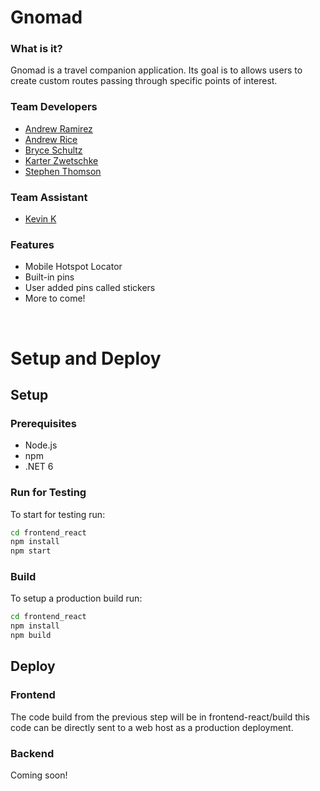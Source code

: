 # Gnomad
### What is it?
Gnomad is a travel companion application.
Its goal is to allows users to create custom 
routes passing through specific points of interest. 

### Team Developers
- [Andrew Ramirez](https://github.com/LetsRollDrew)
- [Andrew Rice](https://github.com/321pie)
- [Bryce Schultz](https://github.com/bryce-schultz)
- [Karter Zwetschke](https://github.com/KarterAZ)
- [Stephen Thomson](https://github.com/Stephen-Thomson)

### Team Assistant
- [Kevin K](https://github.com/oracleguy)

### Features
- Mobile Hotspot Locator
- Built-in pins
- User added pins called stickers
- More to come!

<br>

# Setup and Deploy
## Setup

### Prerequisites
 - Node.js
 - npm
 - .NET 6
 
### Run for Testing
To start for testing run:

```sh
cd frontend_react
npm install
npm start
```

### Build
To setup a production build run:

```sh
cd frontend_react
npm install
npm build
```

## Deploy

### Frontend
The code build from the previous step will be in frontend-react/build
this code can be directly sent to a web host as a production deployment.

### Backend
Coming soon!

